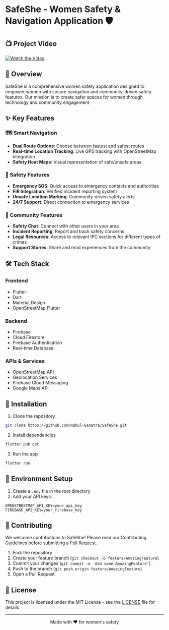 # SafeShe - Women Safety & Navigation Application 🛡️

## 📺 Project Video
[![Watch the Video](https://img.shields.io/badge/📺-Watch%20Project%20Video-blue)](https://drive.google.com/file/d/13NDhT98EX-Vq9_rVfV0Ityv0V2cCd1Nx/view?usp=drive_link)

## 🌟 Overview

SafeShe is a comprehensive women safety application designed to empower women with secure navigation and community-driven safety features. Our mission is to create safer spaces for women through technology and community engagement.

## ✨ Key Features

### 🗺️ Smart Navigation
- **Dual Route Options**: Choose between fastest and safest routes
- **Real-time Location Tracking**: Live GPS tracking with OpenStreetMap integration
- **Safety Heat Maps**: Visual representation of safe/unsafe areas

### 🚨 Safety Features
- **Emergency SOS**: Quick access to emergency contacts and authorities
- **FIR Integration**: Verified incident reporting system
- **Unsafe Location Marking**: Community-driven safety alerts
- **24/7 Support**: Direct connection to emergency services

### 💬 Community Features
- **Safety Chat**: Connect with other users in your area
- **Incident Reporting**: Report and track safety concerns
- **Legal Resources**: Access to relevant IPC sections for different types of crimes
- **Support Stories**: Share and read experiences from the community

## 🛠️ Tech Stack

### Frontend
- Flutter
- Dart
- Material Design
- OpenStreetMap Flutter

### Backend
- Firebase
- Cloud Firestore
- Firebase Authentication
- Real-time Database

### APIs & Services
- OpenStreetMap API
- Geolocation Services
- Firebase Cloud Messaging
- Google Maps API

## 🚀 Installation

1. Clone the repository
```bash
git clone https://github.com/Rahul-Ganatra/SafeShe.git
```

2. Install dependencies
```bash
flutter pub get
```

3. Run the app
```bash
flutter run
```

## 🔐 Environment Setup

1. Create a `.env` file in the root directory
2. Add your API keys:
```env
OPENSTREETMAP_API_KEY=your_api_key
FIREBASE_API_KEY=your_firebase_key
```

## 🤝 Contributing

We welcome contributions to SafeShe! Please read our Contributing Guidelines before submitting a Pull Request.

1. Fork the repository
2. Create your feature branch (`git checkout -b feature/AmazingFeature`)
3. Commit your changes (`git commit -m 'Add some AmazingFeature'`)
4. Push to the branch (`git push origin feature/AmazingFeature`)
5. Open a Pull Request

## 📄 License

This project is licensed under the MIT License - see the [LICENSE](LICENSE) file for details

---

<div align="center">
  Made with ❤️ for women's safety
</div>